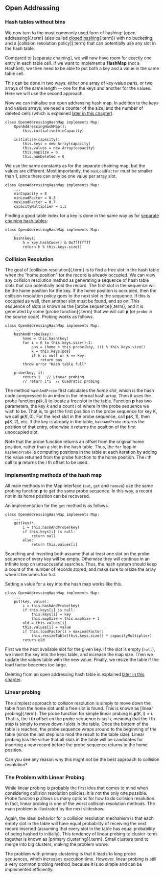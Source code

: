 
## Open Addressing

### Hash tables without bins

We now turn to the most commonly used form of hashing:
[open addressing]{.term} (also called [closed hashing](#closed-hash-system){.term})
with no bucketing, and a [collision resolution policy]{.term} that can potentially use any slot in the hash table.

Compared to [separate chaining], 
we will now have room for exactly one entry in each table 
cell. If we want to implement a **HashMap** (not a HashSet), we then
need to be able to put both a key and a value in the same table cell.

This can be done in two ways: either one array of key-value paris, 
or two arrays of the same length -- one for the keys and another for the values.
Here we will use the second approach.

Now we can initialise our open addressing hash map. In addition to the
keys and values arrays, we need a counter of the size, and the number
of deleted cells (which is explained
[later in this chapter](#open-addressing-deletion)).

    class OpenAddressingHashMap implements Map:
        OpenAddressingHashMap():
            this.initialise(minCapacity)

        initialise(capacity):
            this.keys = new Array(capacity)
            this.values = new Array(capacity)
            this.mapSize = 0
            this.numDeleted = 0

We use the same constants as for the separate chaining map, but the
values are different. Most importantly, the `maxLoadFactor` must be
smaller than 1, since there can only be one value per array slot.

    class OpenAddressingHashMap implements Map:
        ...
        minCapacity = 8
        minLoadFactor = 0.3
        maxLoadFactor = 0.7
        capacityMultiplier = 1.5

Finding a good table index for a key is done in the same way as for 
[separate chaining hash tables](#converting-objects-to-table-indices):

    class OpenAddressingHashMap implements Map:
        ...
        hash(key):
            h = key.hashCode() & 0x7fffffff
            return h % this.keys.size()

### Collision Resolution

The goal of [collision resolution]{.term} is to
find a free slot in the hash table when the "home position" for the
record is already occupied. We can view any collision resolution method
as generating a sequence of hash table slots that can potentially hold
the record. The first slot in the sequence will be the home position for
the key. If the home position is occupied, then the collision resolution
policy goes to the next slot in the sequence. If this is occupied as
well, then another slot must be found, and so on. This sequence of slots
is known as the [probe sequence]{.term}, and it
is generated by some [probe function]{.term}
that we will call **p** (or `probe` in the source code). Probing works
as follows.

    class OpenAddressingHashMap implements Map:
        ...
        hashAndProbe(key):
            home = this.hash(key)
            for i = 0 to this.keys.size()-1:
                pos = (home + this.probe(key, i)) % this.keys.size()
                k = this.keys[pos]
                if k is null or k == key:
                    return pos
            throw error "Hash table full"

        probe(key, i):
            return i   // Linear probing
            // return i*i  // Quadratic probing


The method `hashAndProbe` first calculates the *home slot*, which is the
hash code compressed to an index in the internal hash array. Then it
uses the probe function $\textbf{p}(k, i)$ to locate a free slot in the
table. Function **p** has two parameters, the key $k$ and a count $i$ of
where in the probe sequence we wish to be. That is, to get the first
position in the probe sequence for key $K$, we call $\textbf{p}(K, 0)$.
For the next slot in the probe sequence, call $\textbf{p}(K, 1)$, then
$\textbf{p}(K, 2)$, etc. If the key is already in the table,
`hashAndProbe` returns the position of that entry, otherwise it returns
the position of the first unoccupied slot.

Note that the probe function returns an offset from the original home
position, rather than a slot in the hash table. Thus, the `for` loop in
`hashAndProbe` is computing positions in the table at each iteration by
adding the value returned from the probe function to the home position.
The $i$ th call to **p** returns the $i$ th offset to be used.

### Implementing methods of the hash map

All main methods in the Map interface (`put`, `get` and `remove`) use
the same probing function **p** to get the same probe sequence. In this
way, a record not in its home position can be recovered.

An implementation for the `get` method is as follows.

    class OpenAddressingHashMap implements Map:
        ...
        get(key):
            i = this.hashAndProbe(key)
            if this.keys[i] is null:
                return null
            else:
                return this.values[i]


Searching and inserting both assume that at least one slot on the probe
sequence of every key will be empty. Otherwise they will continue in an
infinite loop on unsuccessful searches. Thus, the hash system should
keep a count of the number of records stored, and make sure to resize
the array when it becomes too full.

Setting a value for a key into the hash map works like this.

    class OpenAddressingHashMap implements Map:
        ...
        put(key, value):
            i = this.hashAndProbe(key)
            if this.keys[i] is null:
                this.keys[i] = key
                this.mapSize = this.mapSize + 1
            old = this.values[i]
            this.values[i] = value
            if this.loadFactor() > maxLoadFactor:
                this.resizeTable(this.keys.size() * capacityMultiplier)
            return old


First we the next available slot for the given key. If the slot is empty
(`null`), we insert the key into the keys table, and increase the map size. 
Then we update the values table with the new value.
Finally, we resize the table if the load factor becomes too large.

Deleting from an open addressing hash table is explained 
[later in this chapter](#open-addressing-deletion).

### Linear probing

The simplest approach to collsion resolution is simply to move down the
table from the home slot until a free slot is found. This is known as
[linear probing]{.term}. The probe function for
simple linear probing is $\textbf{p}(K, i) = i$. That is, the $i$ th
offset on the probe sequence is just $i$, meaning that the $i$ th step
is simply to move down $i$ slots in the table. Once the bottom of the
table is reached, the probe sequence wraps around to the beginning of
the table (since the last step is to mod the result to the table size).
Linear probing has the virtue that all slots in the table will be
candidates for inserting a new record before the probe sequence returns
to the home position.

<inlineav id="linProbeCON1" src="Hashing/linProbeCON1.js" name="Linear Probing Slideshow 1" links="Hashing/linProbeCON.css"/>

Can you see any reason why this might not be the best approach to
collision resolution?

### The Problem with Linear Probing

While linear probing is probably the first idea that comes to mind when
considering collision resolution policies, it is not the only one
possible. Probe function **p** allows us many options for how to do
collision resolution. In fact, linear probing is one of the worst
collision resolution methods. The main problem is illustrated by the
next slideshow.

<inlineav id="linProbeCON2" src="Hashing/linProbeCON2.js" name="Linear Probing Slideshow 2" links="Hashing/linProbeCON.css"/>

Again, the ideal behavior for a collision resolution mechanism is that
each empty slot in the table will have equal probability of receiving
the next record inserted (assuming that every slot in the table has
equal probability of being hashed to initially). This tendency of linear
probing to cluster items together is known as
[primary clustering]{.term}. Small clusters tend
to merge into big clusters, making the problem worse.

The problem with primary clustering is that it leads to long probe
sequences, which increases execution time. However, linear probing is
still a very common probing method, because it is so simple and can be
implemented efficiently.

<avembed id="HashLinearPPRO" src="Hashing/HashLinearPPRO.html" type="ka" name="Linear Probing Proficiency Exercise"/>
